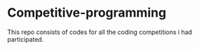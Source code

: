 # Competitive-programming
This repo consists of codes for all the coding competitions i had participated.
